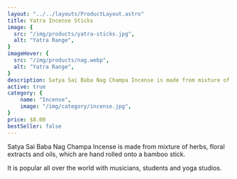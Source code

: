```yaml
---
layout: "../../layouts/ProductLayout.astro"
title: Yatra Incense Sticks
image: {
  src: "/img/products/yatra-sticks.jpg",
  alt: "Yatra Range",
}
imageHover: {
  src: "/img/products/nag.webp",
  alt: "Yatra Range",
}
description: Satya Sai Baba Nag Champa Incense is made from mixture of herbs, floral extracts and oils
active: true
category: {
    name: "Incense",
    image: "/img/category/incense.jpg",
}
price: $8.00
bestSeller: false
---
```


Satya Sai Baba Nag Champa Incense is made from mixture of herbs, floral extracts and oils, which are hand rolled onto a bamboo stick.

It is popular all over the world with musicians, students and yoga studios.